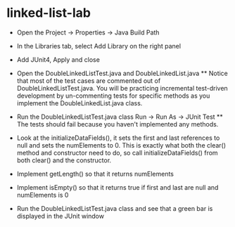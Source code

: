 # linked-list-lab

 * Open the Project -> Properties -> Java Build Path 
 * In the Libraries tab, select Add Library on the right panel 
 * Add JUnit4, Apply and close
 * Open the DoubleLinkedListTest.java and DoubleLinkedList.java
  ** Notice that most of the test cases are commented out of DoubleLinkedListTest.java. You will be practicing incremental test-driven development by un-commenting tests for specific methods as you implement the DoubleLinkedList.java class.
 * Run the DoubleLinkedListTest.java class Run -> Run As -> JUnit Test
  ** The tests should fail because you haven't implemented any methods.
 
 * Look at the initializeDataFields(), it sets the first and last references to null and sets the numElements to 0. This is exactly what both the clear() method and constructor need to do, so call initializeDataFields() from both clear() and the constructor.
 * Implement getLength() so that it returns numElements 
 * Implement isEmpty() so that it returns true if first and last are null and numElements is 0
 * Run the DoubleLinkedListTest.java class and see that a green bar is displayed in the JUnit window
